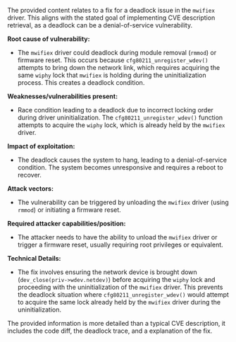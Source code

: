The provided content relates to a fix for a deadlock issue in the `mwifiex` driver. This aligns with the stated goal of implementing CVE description retrieval, as a deadlock can be a denial-of-service vulnerability.

**Root cause of vulnerability:**
- The `mwifiex` driver could deadlock during module removal (`rmmod`) or firmware reset. This occurs because `cfg80211_unregister_wdev()` attempts to bring down the network link, which requires acquiring the same `wiphy` lock that `mwifiex` is holding during the uninitialization process. This creates a deadlock condition.

**Weaknesses/vulnerabilities present:**
- Race condition leading to a deadlock due to incorrect locking order during driver uninitialization. The `cfg80211_unregister_wdev()` function attempts to acquire the `wiphy` lock, which is already held by the `mwifiex` driver.

**Impact of exploitation:**
- The deadlock causes the system to hang, leading to a denial-of-service condition. The system becomes unresponsive and requires a reboot to recover.

**Attack vectors:**
- The vulnerability can be triggered by unloading the `mwifiex` driver (using `rmmod`) or initiating a firmware reset.

**Required attacker capabilities/position:**
- The attacker needs to have the ability to unload the `mwifiex` driver or trigger a firmware reset, usually requiring root privileges or equivalent.

**Technical Details:**
- The fix involves ensuring the network device is brought down (`dev_close(priv->wdev.netdev)`) before acquiring the `wiphy` lock and proceeding with the uninitialization of the `mwifiex` driver. This prevents the deadlock situation where `cfg80211_unregister_wdev()` would attempt to acquire the same lock already held by the `mwifiex` driver during the uninitialization.

The provided information is more detailed than a typical CVE description, it includes the code diff, the deadlock trace, and a explanation of the fix.